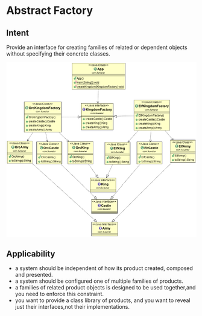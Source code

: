 # Abstract Factory


## Intent
Provide an interface for creating families of related or dependent objects without specifying their concrete classes.

![Abstract Factory](etc/abstract-factory.png)

## Applicability

- a system should be independent of how its product created, composed and presented.
- a system should be configured one of multiple families of products.
- a families of related product objects is designed to be used together,and you need to enforce this constraint.
- you want to provide a class library of products, and you want to reveal just their interfaces,not their implementations.

